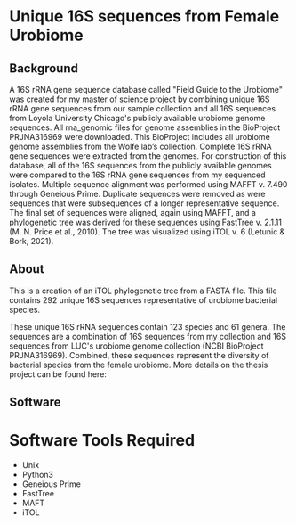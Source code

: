 # Unique 16S sequences from Female Urobiome

## Background

A 16S rRNA gene sequence database called "Field Guide to the Urobiome" was created for my master of science project by combining unique 16S rRNA gene sequences from our sample collection and all 16S sequences from Loyola University Chicago's publicly available urobiome genome sequences. All rna_genomic files for genome assemblies in the BioProject PRJNA316969 were downloaded. This BioProject includes all urobiome genome assemblies from the Wolfe lab’s collection. Complete 16S rRNA gene sequences were extracted from the genomes. For construction of this database, all of the 16S sequences from the publicly available genomes were compared to the 16S rRNA gene sequences from my sequenced isolates. Multiple sequence alignment was performed using MAFFT v. 7.490 through Geneious Prime. Duplicate sequences were removed as were sequences that were subsequences of a longer representative sequence. The final set of sequences were aligned, again using MAFFT, and a phylogenetic tree was derived for these sequences using FastTree v. 2.1.11 (M. N. Price et al., 2010). The tree was visualized using iTOL v. 6 (Letunic & Bork, 2021).

## About

This is a creation of an iTOL phylogenetic tree from a FASTA file. This file contains 292 unique 16S sequences representative of urobiome bacterial species.

These unique 16S rRNA sequences contain 123 species and 61 genera. The sequences are a combination of 16S sequences from my collection and 16S sequences from LUC's urobiome genome collection (NCBI BioProject PRJNA316969). Combined, these sequences represent the diversity of bacterial species from the female urobiome. More details on the thesis project can be found here: 


## Software 
Software Tools Required
=========

* Unix
* Python3
* Geneious Prime
* FastTree
* MAFT
* iTOL

























